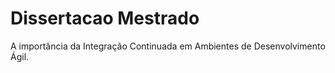 # Dissertacao Mestrado
A importância da Integração Continuada em Ambientes de Desenvolvimento Ágil.

